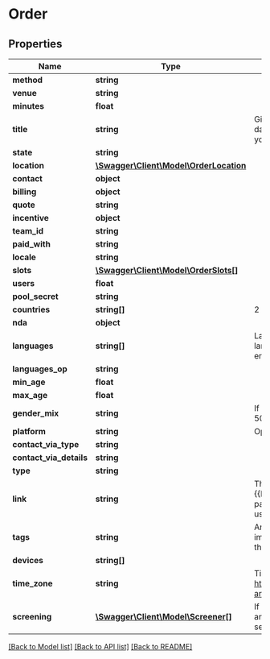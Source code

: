 # Order

## Properties
Name | Type | Description | Notes
------------ | ------------- | ------------- | -------------
**method** | **string** |  | 
**venue** | **string** |  | 
**minutes** | **float** |  | 
**title** | **string** | Give the study an optional title. This will be shown in the dashboard. Here you could also add an identifier for your internal orderId or customerId | [optional] 
**state** | **string** |  | 
**location** | [**\Swagger\Client\Model\OrderLocation**](OrderLocation.md) |  | [optional] 
**contact** | **object** |  | [optional] 
**billing** | **object** |  | [optional] 
**quote** | **string** |  | [optional] 
**incentive** | **object** |  | [optional] 
**team_id** | **string** |  | [optional] 
**paid_with** | **string** |  | [optional] 
**locale** | **string** |  | 
**slots** | [**\Swagger\Client\Model\OrderSlots[]**](OrderSlots.md) |  | [optional] 
**users** | **float** |  | 
**pool_secret** | **string** |  | [optional] 
**countries** | **string[]** | 2 digits ISO country code in lowercase. e.g. us, ch, de | [optional] 
**nda** | **object** |  | [optional] 
**languages** | **string[]** | Languages the test is conducted in or prototype language. 2 digits ISO language code in lowercase. e.g. en, de fr | 
**languages_op** | **string** |  | [optional] 
**min_age** | **float** |  | [optional] 
**max_age** | **float** |  | [optional] 
**gender_mix** | **string** | If empty a random mix will be generated. Mixed means 50/50. FEMALE means female only. | [optional] 
**platform** | **string** | Operating system on the selected devices. | [optional] 
**contact_via_type** | **string** |  | [optional] 
**contact_via_details** | **string** |  | [optional] 
**type** | **string** |  | [optional] 
**link** | **string** | The url where the participants are being sent to. Use {{PARTICIPANT_ID}} as a placeholder where we put a participants specific id if you need to different urls per user. | [optional] 
**tags** | **string** | An ID that identifies a customer ordering. This is important to exclude test users that were already with the same customer. | [optional] 
**devices** | **string[]** |  | [optional] 
**time_zone** | **string** | Time zone id, list can be found e.g. here: https://garygregory.wordpress.com/2013/06/18/what-are-the-java-timezone-ids/ | [optional] 
**screening** | [**\Swagger\Client\Model\Screener[]**](Screener.md) | If you want additional screener questions to be answered. Put in here multiple questions/screener settings to filter the target group further. | [optional] 

[[Back to Model list]](../../README.md#documentation-for-models) [[Back to API list]](../../README.md#documentation-for-api-endpoints) [[Back to README]](../../README.md)

